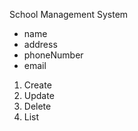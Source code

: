 School Management System

- name
- address
- phoneNumber
- email

1. Create 
2. Update 
3. Delete 
4. List 
